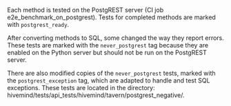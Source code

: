 Each method is tested on the PostgREST server (CI job e2e_benchmark_on_postgrest). Tests for completed methods are marked with `postgrest_ready`.

After converting methods to SQL, some changed the way they report errors. These tests are marked with the `never_postgrest` tag because they are enabled on the Python server but should not be run on the PostgREST server.

There are also modified copies of the `never_postgrest` tests, marked with the `postgrest_exception` tag, which are adapted to handle and test SQL exceptions. These tests are located in the directory: hivemind/tests/api_tests/hivemind/tavern/postgrest_negative/.
